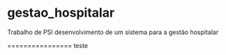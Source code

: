 gestao_hospitalar
=================

Trabalho de PSI desenvolvimento de um sistema para a gestão hospitalar

================
teste
